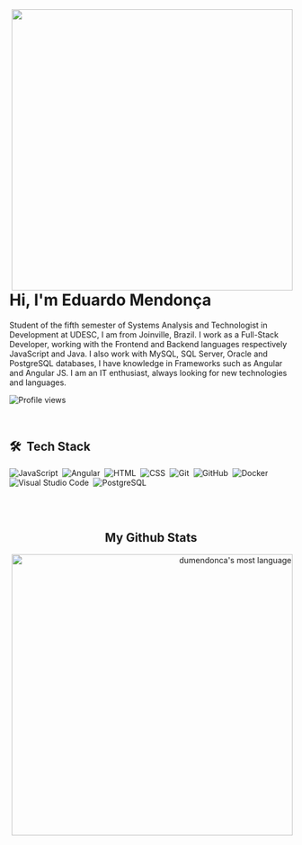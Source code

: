 <img align="right" height=500em src="https://raw.githubusercontent.com/gist/DuMendonca/bf1e3e2af53092271100c4b95148a7c2/raw/36565ccb1a1259fcaea6bd8018891b6e78964d6c/githubcard.svg"/>
<h1 align="left"> Hi, I'm  Eduardo Mendonça </h1>

Student of the fifth semester of Systems Analysis and Technologist in Development at UDESC, I am from Joinville, Brazil. I work as a Full-Stack Developer, working with the Frontend and Backend languages respectively JavaScript and Java.
I also work with MySQL, SQL Server, Oracle and PostgreSQL databases, I have knowledge in Frameworks such as Angular and Angular JS.
I am an IT enthusiast, always looking for new technologies and languages.
<p align="left"> <img src="https://komarev.com/ghpvc/?username=dumendonca&color=yellow" alt="Profile views" /> </p>

<br>

## 🛠 &nbsp;Tech Stack

![JavaScript](https://img.shields.io/badge/-JavaScript-05122A?style=flat&logo=javascript)&nbsp;
![Angular](https://img.shields.io/badge/-Angular-05122A?style=flat&logo=Angular)&nbsp;
![HTML](https://img.shields.io/badge/-HTML-05122A?style=flat&logo=HTML5)&nbsp;
![CSS](https://img.shields.io/badge/-CSS-05122A?style=flat&logo=CSS3&logoColor=1572B6)&nbsp;
![Git](https://img.shields.io/badge/-Git-05122A?style=flat&logo=git)&nbsp;
![GitHub](https://img.shields.io/badge/-GitHub-05122A?style=flat&logo=github)&nbsp;
![Docker](https://img.shields.io/badge/-Docker-05122A?style=flat&logo=docker)&nbsp;
![Visual Studio Code](https://img.shields.io/badge/-Visual%20Studio%20Code-05122A?style=flat&logo=visual-studio-code&logoColor=007ACC)&nbsp;
![PostgreSQL](https://img.shields.io/badge/-PostgreSQL-05122A?style=flat&logo=postgresql)&nbsp;

<br><br>

<h2 align="center">My Github Stats</h2>
<p style="text-align:right"> 
 <img width="500em" src="https://github-readme-stats.vercel.app/api/top-langs/?username=dumendonca&layout=compact&theme=transparent" alt="dumendonca's most language"/>
</p>
<br><br>
